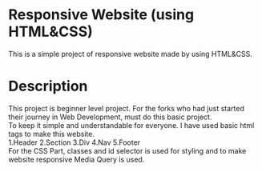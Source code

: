 # Responsive Website (using HTML&CSS)
This is a simple project of responsive website made by using HTML&CSS.
# Description
This project is beginner level project. For the forks who had just started their journey in Web Development, must do this basic project.<br>
To keep it simple and understandable for everyone.
I have used basic html tags to make this website.<br>
1.Header
2.Section
3.Div
4.Nav
5.Footer
<br>
For the CSS Part, classes and id selector is used for styling and to make website responsive Media Query is used.

